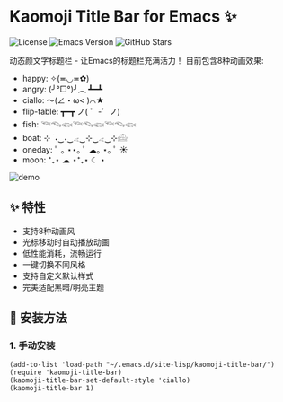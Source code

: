 # Kaomoji Title Bar for Emacs ✨

![License](https://img.shields.io/badge/license-MIT-blue)
![Emacs Version](https://img.shields.io/badge/Emacs-26.1%2B-brightgreen)
![GitHub Stars](https://img.shields.io/github/stars/shaochenheng/kaomoji-title-bar?style=social)

动态颜文字标题栏 - 让Emacs的标题栏充满活力！
目前包含8种动画效果:

- happy: ✧(≖◡≖✿)
- angry: (╯°□°)╯︵ ┻━┻
- ciallo: ～(∠・ω< )⌒★
- flip-table: ┳━┳ ノ( ゜-゜ノ)
- fish: 𓆝𓆞𓆟𓆝𓆞𓆟𓆝𓆞𓆟
- boat: ⊹ ࣪ ˖‿˖‿𓂁‿⊹‿𓂁‿⊹𓊝
- oneday: ﾟ ｡ ⋆⋆｡ ﾟ ☁︎｡ ⋆｡ ﾟ ☀︎
- moon: ⁺₊⋆ ☁︎ ⋆⁺₊⋆ ☾ ⋆


![demo](https://github.com/shaochenheng/kaomoji-title-bar/screenshot/demo.png) 

## ✨ 特性

- 支持8种动画风
- 光标移动时自动播放动画
- 低性能消耗，流畅运行
- 一键切换不同风格
- 支持自定义默认样式
- 完美适配黑暗/明亮主题

## 🚀 安装方法

### 1. 手动安装
```elisp
(add-to-list 'load-path "~/.emacs.d/site-lisp/kaomoji-title-bar/")
(require 'kaomoji-title-bar)
(kaomoji-title-bar-set-default-style 'ciallo)
(kaomoji-title-bar 1)
```
